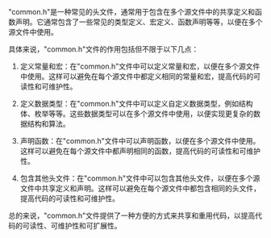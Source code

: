 "common.h"是一种常见的头文件，通常用于包含在多个源文件中的共享定义和函数声明。它通常包含了一些常见的类型定义、宏定义、函数声明等等，以便在多个源文件中使用。

具体来说，"common.h"文件的作用包括但不限于以下几点：

1. 定义常量和宏：在"common.h"文件中可以定义常量和宏，以便在多个源文件中使用。这样可以避免在每个源文件中都定义相同的常量和宏，提高代码的可读性和可维护性。

2. 定义数据类型：在"common.h"文件中可以定义自定义数据类型，例如结构体、枚举等等。这些数据类型可以在多个源文件中使用，以便实现更复杂的数据结构和算法。

3. 声明函数：在"common.h"文件中可以声明函数，以便在多个源文件中使用。这样可以避免在每个源文件中都声明相同的函数，提高代码的可读性和可维护性。

4. 包含其他头文件：在"common.h"文件中可以包含其他头文件，以便在多个源文件中共享定义和声明。这样可以避免在每个源文件中都包含相同的头文件，提高代码的可读性和可维护性。

总的来说，"common.h"文件提供了一种方便的方式来共享和重用代码，以提高代码的可读性、可维护性和可扩展性。